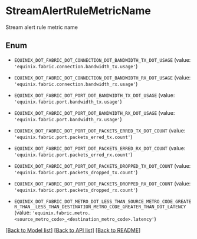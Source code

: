 # StreamAlertRuleMetricName

Stream alert rule metric name

## Enum

* `EQUINIX_DOT_FABRIC_DOT_CONNECTION_DOT_BANDWIDTH_TX_DOT_USAGE` (value: `'equinix.fabric.connection.bandwidth_tx.usage'`)

* `EQUINIX_DOT_FABRIC_DOT_CONNECTION_DOT_BANDWIDTH_RX_DOT_USAGE` (value: `'equinix.fabric.connection.bandwidth_rx.usage'`)

* `EQUINIX_DOT_FABRIC_DOT_PORT_DOT_BANDWIDTH_TX_DOT_USAGE` (value: `'equinix.fabric.port.bandwidth_tx.usage'`)

* `EQUINIX_DOT_FABRIC_DOT_PORT_DOT_BANDWIDTH_RX_DOT_USAGE` (value: `'equinix.fabric.port.bandwidth_rx.usage'`)

* `EQUINIX_DOT_FABRIC_DOT_PORT_DOT_PACKETS_ERRED_TX_DOT_COUNT` (value: `'equinix.fabric.port.packets_erred_tx.count'`)

* `EQUINIX_DOT_FABRIC_DOT_PORT_DOT_PACKETS_ERRED_RX_DOT_COUNT` (value: `'equinix.fabric.port.packets_erred_rx.count'`)

* `EQUINIX_DOT_FABRIC_DOT_PORT_DOT_PACKETS_DROPPED_TX_DOT_COUNT` (value: `'equinix.fabric.port.packets_dropped_tx.count'`)

* `EQUINIX_DOT_FABRIC_DOT_PORT_DOT_PACKETS_DROPPED_RX_DOT_COUNT` (value: `'equinix.fabric.port.packets_dropped_rx.count'`)

* `EQUINIX_DOT_FABRIC_DOT_METRO_DOT_LESS_THAN_SOURCE_METRO_CODE_GREATER_THAN__LESS_THAN_DESTINATION_METRO_CODE_GREATER_THAN_DOT_LATENCY` (value: `'equinix.fabric.metro.<source_metro_code>_<destination_metro_code>.latency'`)

[[Back to Model list]](../README.md#documentation-for-models) [[Back to API list]](../README.md#documentation-for-api-endpoints) [[Back to README]](../README.md)


